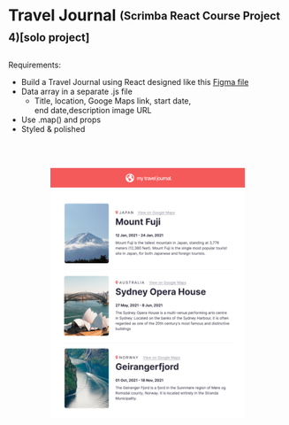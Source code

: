 # Travel Journal <sub><sup>(Scrimba React Course Project 4)[solo project]</sup></sub>

Requirements: 
- Build a Travel Journal using React designed like this <a href="https://www.figma.com/file/QG4cOExkdbIbhSfWJhs2gs/Travel-Journal?node-id=0%3A1">Figma file</a>
- Data array in a separate .js file
    - Title, location, Googe Maps link, start date,<br> end date,description image URL
- Use .map() and props
- Styled & polished
<br>
<br>
<p align="center"><img src="src/images/project-thumbnail.png" width="70%"/><p>

